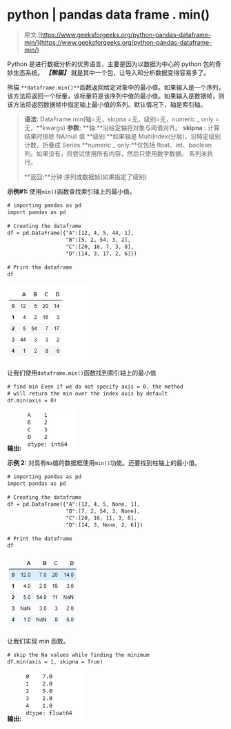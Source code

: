 # python | pandas data frame . min()

> 原文:[https://www.geeksforgeeks.org/python-pandas-dataframe-min/](https://www.geeksforgeeks.org/python-pandas-dataframe-min/)

Python 是进行数据分析的优秀语言，主要是因为以数据为中心的 python 包的奇妙生态系统。 ***【熊猫】*** 就是其中一个包，让导入和分析数据变得容易多了。

熊猫 `**dataframe.min()**`函数返回给定对象中的最小值。如果输入是一个序列，该方法将返回一个标量，该标量将是该序列中值的最小值。如果输入是数据帧，则该方法将返回数据帧中指定轴上最小值的系列。默认情况下，轴是索引轴。

> **语法:** DataFrame.min(轴=无，skipna =无，级别=无，numeric _ only =无，**kwargs)
> **参数:**
> **轴:**沿给定轴将对象与阈值对齐。
> **skipna :** 计算结果时排除 NA/null 值
> **级别:**如果轴是 MultiIndex(分层)，沿特定级别计数，折叠成 Series
> **numeric _ only:**仅包括 float、int、boolean 列。如果没有，将尝试使用所有内容，然后只使用数字数据。
> 系列未执行。
> 
> **返回:**分钟:序列或数据帧(如果指定了级别)

**示例#1:** 使用`min()`函数查找索引轴上的最小值。

```
# importing pandas as pd
import pandas as pd

# Creating the dataframe 
df = pd.DataFrame({"A":[12, 4, 5, 44, 1],
                   "B":[5, 2, 54, 3, 2], 
                   "C":[20, 16, 7, 3, 8], 
                   "D":[14, 3, 17, 2, 6]})

# Print the dataframe
df
```

![](img/06fb933825fd3c59f9328866de87d49e.png)

让我们使用`dataframe.min()`函数找到索引轴上的最小值

```
# find min Even if we do not specify axis = 0, the method 
# will return the min over the index axis by default
df.min(axis = 0)
```

**输出:**
![](img/00200986714a5eb5598babad1a4fe826.png)

**示例 2:** 对具有`Na`值的数据框使用`min()`功能。还要找到柱轴上的最小值。

```
# importing pandas as pd
import pandas as pd

# Creating the dataframe 
df = pd.DataFrame({"A":[12, 4, 5, None, 1],
                   "B":[7, 2, 54, 3, None],
                   "C":[20, 16, 11, 3, 8], 
                   "D":[14, 3, None, 2, 6]})

# Print the dataframe
df
```

![](img/e093b7a9e106096a3cc650fe549a1cbe.png)

让我们实现 min 函数。

```
# skip the Na values while finding the minimum
df.min(axis = 1, skipna = True)
```

**输出:**
![](img/5686891cf4e1ce1bde757ef091e2a953.png)